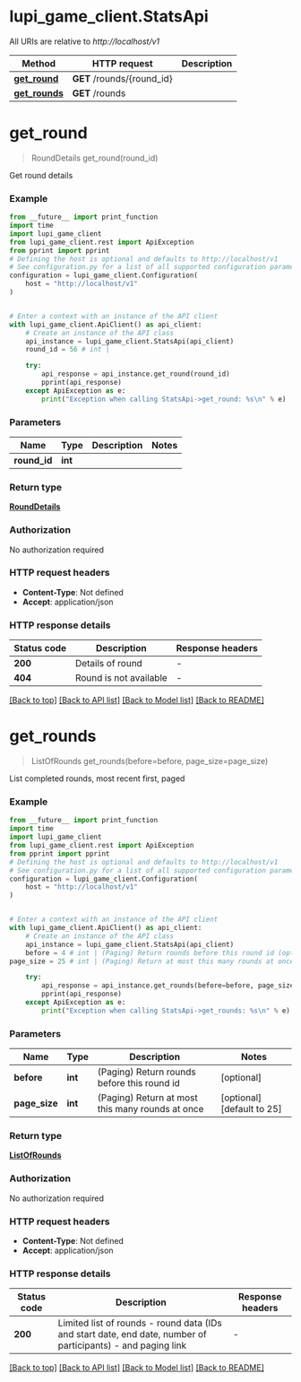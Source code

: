 # lupi_game_client.StatsApi

All URIs are relative to *http://localhost/v1*

Method | HTTP request | Description
------------- | ------------- | -------------
[**get_round**](StatsApi.md#get_round) | **GET** /rounds/{round_id} | 
[**get_rounds**](StatsApi.md#get_rounds) | **GET** /rounds | 


# **get_round**
> RoundDetails get_round(round_id)



Get round details

### Example

```python
from __future__ import print_function
import time
import lupi_game_client
from lupi_game_client.rest import ApiException
from pprint import pprint
# Defining the host is optional and defaults to http://localhost/v1
# See configuration.py for a list of all supported configuration parameters.
configuration = lupi_game_client.Configuration(
    host = "http://localhost/v1"
)


# Enter a context with an instance of the API client
with lupi_game_client.ApiClient() as api_client:
    # Create an instance of the API class
    api_instance = lupi_game_client.StatsApi(api_client)
    round_id = 56 # int | 

    try:
        api_response = api_instance.get_round(round_id)
        pprint(api_response)
    except ApiException as e:
        print("Exception when calling StatsApi->get_round: %s\n" % e)
```

### Parameters

Name | Type | Description  | Notes
------------- | ------------- | ------------- | -------------
 **round_id** | **int**|  | 

### Return type

[**RoundDetails**](RoundDetails.md)

### Authorization

No authorization required

### HTTP request headers

 - **Content-Type**: Not defined
 - **Accept**: application/json

### HTTP response details
| Status code | Description | Response headers |
|-------------|-------------|------------------|
**200** | Details of round |  -  |
**404** | Round is not available |  -  |

[[Back to top]](#) [[Back to API list]](../README.md#documentation-for-api-endpoints) [[Back to Model list]](../README.md#documentation-for-models) [[Back to README]](../README.md)

# **get_rounds**
> ListOfRounds get_rounds(before=before, page_size=page_size)



List completed rounds, most recent first, paged

### Example

```python
from __future__ import print_function
import time
import lupi_game_client
from lupi_game_client.rest import ApiException
from pprint import pprint
# Defining the host is optional and defaults to http://localhost/v1
# See configuration.py for a list of all supported configuration parameters.
configuration = lupi_game_client.Configuration(
    host = "http://localhost/v1"
)


# Enter a context with an instance of the API client
with lupi_game_client.ApiClient() as api_client:
    # Create an instance of the API class
    api_instance = lupi_game_client.StatsApi(api_client)
    before = 4 # int | (Paging) Return rounds before this round id (optional)
page_size = 25 # int | (Paging) Return at most this many rounds at once (optional) (default to 25)

    try:
        api_response = api_instance.get_rounds(before=before, page_size=page_size)
        pprint(api_response)
    except ApiException as e:
        print("Exception when calling StatsApi->get_rounds: %s\n" % e)
```

### Parameters

Name | Type | Description  | Notes
------------- | ------------- | ------------- | -------------
 **before** | **int**| (Paging) Return rounds before this round id | [optional] 
 **page_size** | **int**| (Paging) Return at most this many rounds at once | [optional] [default to 25]

### Return type

[**ListOfRounds**](ListOfRounds.md)

### Authorization

No authorization required

### HTTP request headers

 - **Content-Type**: Not defined
 - **Accept**: application/json

### HTTP response details
| Status code | Description | Response headers |
|-------------|-------------|------------------|
**200** | Limited list of rounds - round data (IDs and start date, end date, number of participants) - and paging link  |  -  |

[[Back to top]](#) [[Back to API list]](../README.md#documentation-for-api-endpoints) [[Back to Model list]](../README.md#documentation-for-models) [[Back to README]](../README.md)

